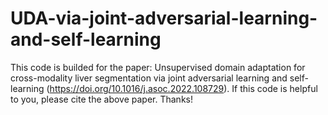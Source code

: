 # UDA-via-joint-adversarial-learning-and-self-learning
This code is builded for the paper: Unsupervised domain adaptation for cross-modality liver segmentation via joint adversarial learning and self-learning (https://doi.org/10.1016/j.asoc.2022.108729).
If this code is helpful to you, please cite the above paper.
Thanks!
